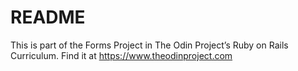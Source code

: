# README

This is part of the Forms Project in The Odin Project’s Ruby on Rails Curriculum. Find it at https://www.theodinproject.com
